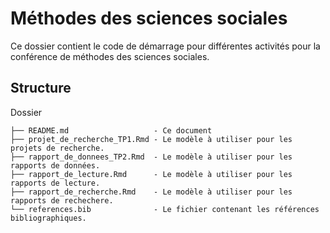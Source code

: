 # Méthodes des sciences sociales

Ce dossier contient le code de démarrage pour différentes activités pour la conférence de méthodes des sciences sociales.

## Structure

Dossier
```
├── README.md                   - Ce document
├── projet_de_recherche_TP1.Rmd - Le modèle à utiliser pour les projets de recherche.
├── rapport_de_donnees_TP2.Rmd  - Le modèle à utiliser pour les rapports de données.
├── rapport_de_lecture.Rmd      - Le modèle à utiliser pour les rapports de lecture.
├── rapport_de_recherche.Rmd    - Le modèle à utiliser pour les rapports de rechechere.
└── references.bib              - Le fichier contenant les références bibliographiques.
```

